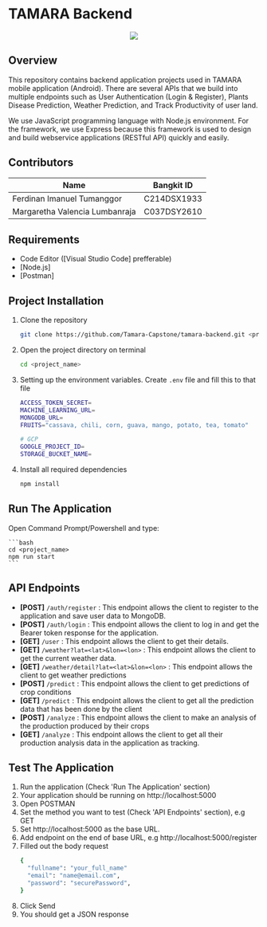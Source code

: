 # TAMARA Backend
<p align="center">
  <img src="https://github.com/Tamara-Capstone/tamara-backend/assets/84588706/068f885f-20c7-4a5c-b661-ca93d51d3dd3"/>
</p>

## Overview

This repository contains backend application projects used in TAMARA mobile application (Android). There are several APIs that we build into multiple endpoints such as User Authentication (Login & Register), Plants Disease Prediction, Weather Prediction, and Track Productivity of user land.

We use JavaScript programming language with Node.js environment. For the framework, we use Express because this framework is used to design and build webservice applications (RESTful API) quickly and easily.

## Contributors

| Name                           | Bangkit ID  |
| ------------------------------ | ----------- |
| Ferdinan Imanuel Tumanggor     | C214DSX1933 |
| Margaretha Valencia Lumbanraja | C037DSY2610 |


## Requirements

- Code Editor ([Visual Studio Code] prefferable)
- [Node.js]
- [Postman]

## Project Installation

1. Clone the repository

    ```bash
    git clone https://github.com/Tamara-Capstone/tamara-backend.git <project_name>
    ```

2. Open the project directory on terminal

    ```bash
    cd <project_name>
    ```

3. Setting up the environment variables. Create `.env` file and fill this to that file

    ```bash
    ACCESS_TOKEN_SECRET=
    MACHINE_LEARNING_URL=
    MONGODB_URL=
    FRUITS="cassava, chili, corn, guava, mango, potato, tea, tomato"

    # GCP
    GOOGLE_PROJECT_ID=
    STORAGE_BUCKET_NAME=
    ```

4. Install all required dependencies

    ```bash
    npm install
    ```

## Run The Application

Open Command Prompt/Powershell and type:

    ```bash
    cd <project_name>
    npm run start
    ```

## API Endpoints

- **[POST]** `/auth/register` : This endpoint allows the client to register to the application and save user data to MongoDB.
- **[POST]** `/auth/login` : This endpoint allows the client to log in and get the Bearer token response for the application.
- **[GET]** `/user` : This endpoint allows the client to get their details.
- **[GET]** `/weather?lat=<lat>&lon=<lon>` : This endpoint allows the client to get the current weather data.
- **[GET]** `/weather/detail?lat=<lat>&lon=<lon>` : This endpoint allows the client to get weather predictions
- **[POST]** `/predict` : This endpoint allows the client to get predictions of crop conditions
- **[GET]** `/predict` : This endpoint allows the client to get all the prediction data that has been done by the client
- **[POST]** `/analyze` : This endpoint allows the client to make an analysis of the production produced by their crops
- **[GET]** `/analyze` : This endpoint allows the client to get all their production analysis data in the application as tracking.

## Test The Application

1. Run the application (Check 'Run The Application' section)
2. Your application should be running on http://localhost:5000
3. Open POSTMAN
4. Set the method you want to test (Check 'API Endpoints' section), e.g GET
5. Set http://localhost:5000 as the base URL.
6. Add endpoint on the end of base URL, e.g http://localhost:5000/register
7. Filled out the body request
    ```bash
    {
      "fullname": "your_full_name"
      "email": "name@email.com",
      "password": "securePassword",
    }

    ```
8. Click Send
9. You should get a JSON response 
